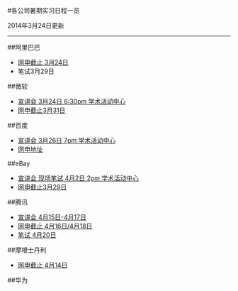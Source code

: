 #各公司暑期实习日程一览

2014年3月24日更新

----------

##阿里巴巴
* [网申截止 3月24日](http://campus.alibaba.com/traineePositions.htm)
* 笔试3月29日

##微软
* [宣讲会 3月24日 6:30pm 学术活动中心](http://www.job.sjtu.edu.cn/scc/web/sjtujyzx/jobs_Details.aspx?RecruitmentID=54812)
* [网申截止3月31日](http://www.joinms.com/Internship.asp)

##百度
* [宣讲会 3月26日 7pm 学术活动中心](http://www.job.sjtu.edu.cn/scc/web/sjtujyzx/jobs_Details.aspx?RecruitmentID=55190)
* [网申地址](http://talent.baidu.com/baidu/web/index/CompbaiduIndex#practice)

##eBay
* [宣讲会 现场笔试 4月2日 2pm 学术活动中心](http://www.job.sjtu.edu.cn/scc/web/sjtujyzx/jobs_Details.aspx?RecruitmentID=55016)
* [网申截止3月29日](http://vip.yingjiesheng.com/2014/ebay/interns_hp.html)
  
##腾讯
* [宣讲会 4月15日-4月17日](http://join.qq.com/faq.php)
* [网申截止 4月16日/4月18日](http://join.qq.com/faq.php)
* [笔试 4月20日](http://join.qq.com/faq.php)
  
##摩根士丹利
* [网申截止 4月14日](http://www.morganstanley.com/about/careers/online_ap.html4月14日)

##华为